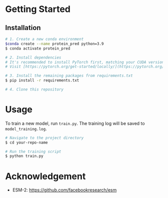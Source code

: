 # Getting Started
## Installation
```sh
# 1. Create a new conda environment
$conda create --name protein_pred python=3.9
$ conda activate protein_pred

# 2. Install dependencies
# It's recommended to install PyTorch first, matching your CUDA version.
# Visit [https://pytorch.org/get-started/locally/](https://pytorch.org/get-started/locally/) for specific instructions.

# 3. Install the remaining packages from requirements.txt
$ pip install -r requirements.txt

# 4. Clone this repository

```
# Usage
To train a new model, run `train.py`. The training log will be saved to `model_training.log`.
```sh
# Navigate to the project directory
$ cd your-repo-name

# Run the training script
$ python train.py
```
# Acknowledgement
- ESM-2: https://github.com/facebookresearch/esm
